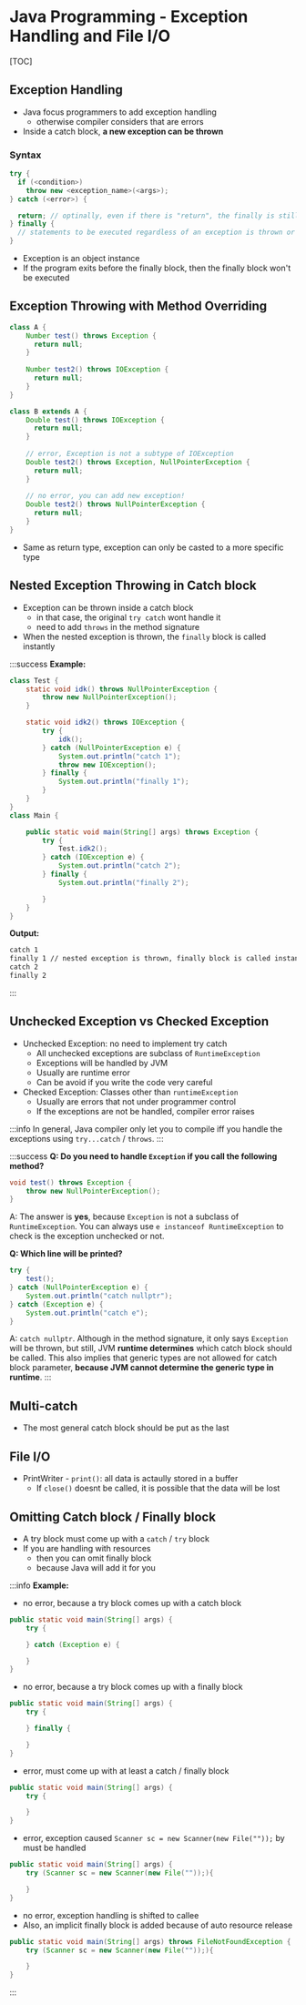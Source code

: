 # Java Programming - Exception Handling and File I/O

[TOC]

## Exception Handling

* Java focus programmers to add exception handling
  * otherwise compiler considers that are errors
* Inside a catch block, **a new exception can be thrown**

### Syntax

```java
try {
  if (<condition>)
    throw new <exception_name>(<args>);
} catch (<error>) {

  return; // optinally, even if there is "return", the finally is still executed
} finally {
  // statements to be executed regardless of an exception is thrown or not
}
```

* Exception is an object instance
* If the program exits before the finally block, then the finally block won't be executed

## Exception Throwing with Method Overriding

```java
class A {
    Number test() throws Exception {
      return null;
    }
    
    Number test2() throws IOException {
      return null;
    }
}

class B extends A {
    Double test() throws IOException {
      return null;
    }
    
    // error, Exception is not a subtype of IOException
    Double test2() throws Exception, NullPointerException {
      return null;
    }
    
    // no error, you can add new exception!
    Double test2() throws NullPointerException { 
      return null;
    }
}
```

* Same as return type, exception can only be casted to a more specific type



## Nested Exception Throwing in Catch block

* Exception can be thrown inside a catch block
  * in that case, the original `try catch` wont handle it
  * need to add `throws` in the method signature
* When the nested exception is thrown, the `finally` block is called instantly

:::success
**Example:**
```java
class Test {
    static void idk() throws NullPointerException {
        throw new NullPointerException();
    }

    static void idk2() throws IOException {
        try {
            idk();
        } catch (NullPointerException e) {
            System.out.println("catch 1");
            throw new IOException();
        } finally {
            System.out.println("finally 1");
        }
    }
}
class Main {

    public static void main(String[] args) throws Exception {
        try {
            Test.idk2();
        } catch (IOException e) {
            System.out.println("catch 2");
        } finally {
            System.out.println("finally 2");

        }
    }
}
```
**Output:**
```sh
catch 1
finally 1 // nested exception is thrown, finally block is called instantly
catch 2
finally 2
```
:::

## Unchecked Exception vs Checked Exception

* Unchecked Exception: no need to implement try catch
  * All unchecked exceptions are subclass of `RuntimeException`
  * Exceptions will be handled by JVM
  * Usually are runtime error
  * Can be avoid if you write the code very careful
* Checked Exception: Classes other than `runtimeException`
  * Usually are errors that not under programmer control
  * If the exceptions are not be handled, compiler error raises


:::info
In general, Java compiler only let you to compile iff you handle the exceptions using `try...catch` / `throws`.
:::

:::success
**Q: Do you need to handle `Exception` if you call the following method?**
```java
void test() throws Exception {
    throw new NullPointerException();
}
```
A: The answer is **yes**, because `Exception` is not a subclass of `RuntimeException`. You can always use `e instanceof RuntimeException` to check is the exception unchecked or not. 


**Q: Which line will be printed?**
```java
try {
    test();
} catch (NullPointerException e) {
    System.out.println("catch nullptr");
} catch (Exception e) {
    System.out.println("catch e");
}
```
A: `catch nullptr`. Although in the method signature, it only says `Exception` will be thrown, but still, JVM **runtime determines** which catch block should be called. This also implies that generic types are not allowed for catch block parameter, **because JVM cannot determine the generic type in runtime**.
:::

## Multi-catch

* The most general catch block should be put as the last


## File I/O

* PrintWriter - `print()`: all data is actaully stored in a buffer
  * If `close()` doesnt be called, it is possible that the data will be lost

## Omitting Catch block / Finally block

* A try block must come up with a `catch` / `try` block
* If you are handling with resources
  * then you can omit finally block
  * because Java will add it for you


:::info
**Example:**

* no error, because a try block comes up with a catch block
```java
public static void main(String[] args) {
    try {

    } catch (Exception e) {

    }
}
```

* no error, because a try block comes up with a finally block
```java
public static void main(String[] args) {
    try {

    } finally {

    }
}
```

* error, must come up with at least a catch / finally block
```java
public static void main(String[] args) {
    try {

    }
}
```

* error, exception caused `Scanner sc = new Scanner(new File(""));` by must be handled
```java
public static void main(String[] args) {
    try (Scanner sc = new Scanner(new File(""));){

    }
}
```

* no error, exception handling is shifted to callee
* Also, an implicit finally block is added because of auto resource release
```java
public static void main(String[] args) throws FileNotFoundException {
    try (Scanner sc = new Scanner(new File(""));){

    }
}
```
:::